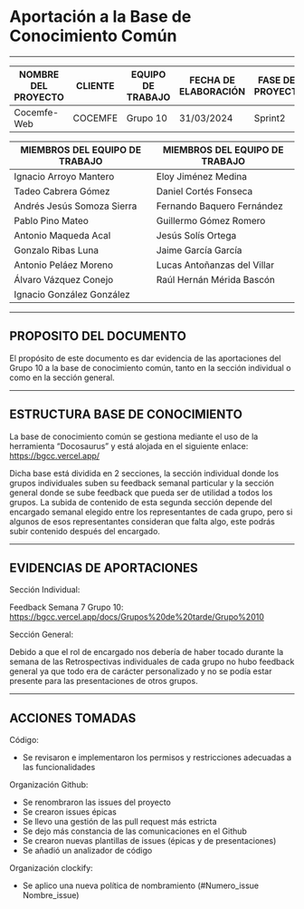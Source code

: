 # Aportación a la Base de Conocimiento Común

****
| NOMBRE DEL PROYECTO | CLIENTE  | EQUIPO DE TRABAJO | FECHA DE ELABORACIÓN | FASE DEL PROYECTO |
|---------------------|----------|-------------------|----------------------|-------------------|
| Cocemfe-Web         | COCEMFE  | Grupo 10          | 31/03/2024           | Sprint2           |


| MIEMBROS DEL EQUIPO DE TRABAJO | MIEMBROS DEL EQUIPO DE TRABAJO |
|--------------------------------|--------------------------------|
| Ignacio Arroyo Mantero         | Eloy Jiménez Medina            |
| Tadeo Cabrera Gómez            | Daniel Cortés Fonseca          |
| Andrés Jesús Somoza Sierra     | Fernando Baquero Fernández     |
| Pablo Pino Mateo               | Guillermo Gómez Romero         |
| Antonio Maqueda Acal           | Jesús Solís Ortega             |
| Gonzalo Ribas Luna             | Jaime García García            |
| Antonio Peláez Moreno          | Lucas Antoñanzas del Villar    |
| Álvaro Vázquez Conejo          | Raúl Hernán Mérida Bascón      |
| Ignacio González González      |                                |

****

## PROPOSITO DEL DOCUMENTO 
El propósito de este documento es dar evidencia de las aportaciones del Grupo 10 a la base de conocimiento común, tanto en la sección individual o como en la sección general. 

***

## ESTRUCTURA BASE DE CONOCIMIENTO 
La base de conocimiento común se gestiona mediante el uso de la herramienta “Docosaurus” y está alojada en el siguiente enlace: https://bgcc.vercel.app/ 

Dicha base está dividida en 2 secciones, la sección individual donde los grupos individuales suben su feedback semanal particular y la sección general donde se sube feedback que pueda ser de utilidad a todos los grupos. La subida de contenido de esta segunda sección depende del encargado semanal elegido entre los representantes de cada grupo, pero si algunos de esos representantes consideran que falta algo, este podrás subir contenido después del encargado.

***

## EVIDENCIAS DE APORTACIONES 
Sección Individual: 

Feedback Semana 7 Grupo 10: https://bgcc.vercel.app/docs/Grupos%20de%20tarde/Grupo%2010 

Sección General: 

Debido a que el rol de encargado nos debería de haber tocado durante la semana de las Retrospectivas individuales de cada grupo no hubo feedback general ya que todo era de carácter personalizado y no se podía estar presente para las presentaciones de otros grupos.

***

## ACCIONES TOMADAS 
Código: 
- Se revisaron e implementaron los permisos y restricciones adecuadas a las funcionalidades 

Organización Github: 
- Se renombraron las issues del proyecto 
- Se crearon issues épicas 
- Se llevo una gestión de las pull request más estricta 
- Se dejo más constancia de las comunicaciones en el Github 
- Se crearon nuevas plantillas de issues (épicas y de presentaciones) 
- Se añadió un analizador de código  

Organización clockify: 
- Se aplico una nueva política de nombramiento (#Numero_issue Nombre_issue) 
